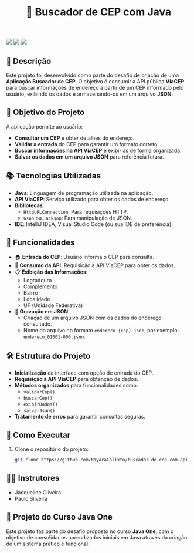<!DOCTYPE html>
<html lang="pt-br">
<head>
  <meta charset="UTF-8">
  <meta name="viewport" content="width=device-width, initial-scale=1.0">

</head>
<body>
  <header>
    <h1> 📍 Buscador de CEP com Java</h1>
  </header>
  <main>
    <div>
      <img src="https://img.shields.io/badge/Java-007396?style=for-the-badge&logo=java&logoColor=white">
      <img src="https://img.shields.io/badge/Oracle-F80000?style=for-the-badge&logo=oracle&logoColor=white">
      <img src="https://img.shields.io/badge/Alura-13294B?style=for-the-badge&logo=data:image/svg+xml;base64,...">
    </div>
</main>
</body>
</html>


## 📌 Descrição
Este projeto foi desenvolvido como parte do desafio de criação de uma **Aplicação Buscador de CEP**. O objetivo é consumir a API pública **ViaCEP** para buscar informações de endereço a partir de um CEP informado pelo usuário, exibindo os dados e armazenando-os em um arquivo **JSON**.

## 🚀 Objetivo do Projeto
A aplicação permite ao usuário:
- **Consultar um CEP** e obter detalhes do endereço.
- **Validar a entrada** do CEP para garantir um formato correto.
- **Buscar informações na API ViaCEP** e exibi-las de forma organizada.
- **Salvar os dados em um arquivo JSON** para referência futura.

## 📚 Tecnologias Utilizadas
- **Java**: Linguagem de programação utilizada na aplicação.
- **API ViaCEP**: Serviço utilizado para obter os dados de endereço.
- **Bibliotecas**:
  - `HttpURLConnection`: Para requisições HTTP.
  - `Gson` ou `Jackson`: Para manipulação de JSON.
- **IDE**: IntelliJ IDEA, Visual Studio Code (ou sua IDE de preferência).

## 🔧 Funcionalidades
- 🏠 **Entrada do CEP**: Usuário informa o CEP para consulta.
- 🔎 **Consumo da API**: Requisição à API ViaCEP para obter os dados.
- 📋 **Exibição das Informações**:
  - Logradouro
  - Complemento
  - Bairro
  - Localidade
  - UF (Unidade Federativa)
- 💾 **Gravação em JSON**:
  - Criação de um arquivo JSON com os dados do endereço consultado.
  - Nome do arquivo no formato `endereco_{cep}.json`, por exemplo: `endereco_01001-000.json`.

## 🛠️ Estrutura do Projeto
- **Inicialização** da interface com opção de entrada do CEP.
- **Requisição à API ViaCEP** para obtenção de dados.
- **Métodos organizados** para funcionalidades como:
  - `validarCep()`
  - `buscarCep()`
  - `exibirDados()`
  - `salvarJson()`
- **Tratamento de erros** para garantir consultas seguras.

## 📂 Como Executar
1. Clone o repositório do projeto:
   ```bash
   git clone https://github.com/NayaraCalixto/buscador-de-cep-com-api

## 👨‍🏫 Instrutores
- Jacqueline Oliveira
- Paulo Silveira


## 🚀 Projeto do Curso Java One
Este projeto faz parte do desafio proposto no curso <strong>Java One</strong>, com o objetivo de consolidar os aprendizados iniciais em Java através da criação de um sistema prático e funcional.
